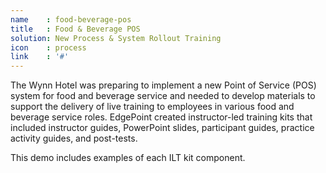 ```yaml
---
name    : food-beverage-pos
title   : Food & Beverage POS
solution: New Process & System Rollout Training
icon    : process
link    : '#'
---
```

The Wynn Hotel was preparing to implement a new Point of Service (POS) system for food and beverage service and needed to develop materials to support the delivery of live training to employees in various food and beverage service roles. EdgePoint created instructor-led training kits that included instructor guides, PowerPoint slides, participant guides, practice activity guides, and post-tests.

This demo includes examples of each ILT kit component.
